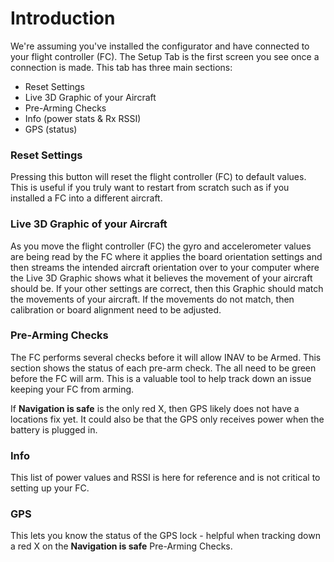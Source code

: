 # Introduction
We're assuming you've installed the configurator and have connected to your flight controller (FC). The Setup Tab is the first screen you see once a connection is made. This tab has three main sections:
- Reset Settings
- Live 3D Graphic of your Aircraft
- Pre-Arming Checks
- Info (power stats & Rx RSSI)
- GPS (status)

### Reset Settings
Pressing this button will reset the flight controller (FC) to default values. This is useful if you truly want to restart from scratch such as if you installed a FC into a different aircraft.

### Live 3D Graphic of your Aircraft
As you move the flight controller (FC) the gyro and accelerometer values are being read by the FC where it applies the board orientation settings and then streams the intended aircraft orientation over to your computer where the Live 3D Graphic shows what it believes the movement of your aircraft should be. If your other settings are correct, then this Graphic should match the movements of your aircraft. If the movements do not match, then calibration or board alignment need to be adjusted.

### Pre-Arming Checks
The FC performs several checks before it will allow INAV to be Armed. This section shows the status of each pre-arm check. The all need to be green before the FC will arm. This is a valuable tool to help track down an issue keeping your FC from arming.

If **Navigation is safe** is the only red X, then GPS likely does not have a locations fix yet. It could also be that the GPS only receives power when the battery is plugged in.

### Info
This list of power values and RSSI is here for reference and is not critical to setting up your FC.

### GPS
This lets you know the status of the GPS lock - helpful when tracking down a red X on the **Navigation is safe** Pre-Arming Checks.